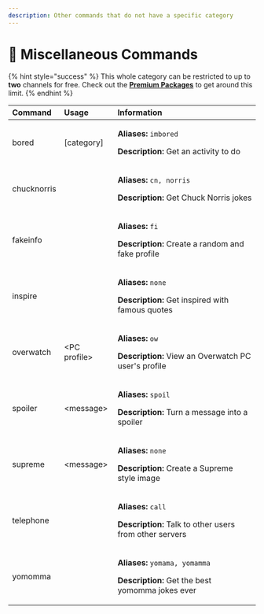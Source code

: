 ```yaml
---
description: Other commands that do not have a specific category
---
```


# 🎀 Miscellaneous Commands

{% hint style="success" %}
This whole category can be restricted to up to **two** channels for free. Check out the [**Premium Packages**](../info/premium.md) to get around this limit.
{% endhint %}

<table>
  <thead>
    <tr>
      <th style="text-align:left">Command</th>
      <th style="text-align:left">Usage</th>
      <th style="text-align:left">Information</th>
    </tr>
  </thead>
  <tbody>
    <tr>
      <td style="text-align:left">bored</td>
      <td style="text-align:left">[category]</td>
      <td style="text-align:left">
        <p><b>Aliases:</b>  <code>imbored</code>
        </p>
        <p><b>Description:</b> Get an activity to do</p>
      </td>
    </tr>
    <tr>
      <td style="text-align:left">chucknorris</td>
      <td style="text-align:left"></td>
      <td style="text-align:left">
        <p><b>Aliases:</b>  <code>cn, norris</code>
        </p>
        <p><b>Description:</b> Get Chuck Norris jokes</p>
      </td>
    </tr>
    <tr>
      <td style="text-align:left">fakeinfo</td>
      <td style="text-align:left"></td>
      <td style="text-align:left">
        <p><b>Aliases:</b>  <code>fi</code>
        </p>
        <p><b>Description:</b> Create a random and fake profile</p>
      </td>
    </tr>
    <tr>
      <td style="text-align:left">inspire</td>
      <td style="text-align:left"></td>
      <td style="text-align:left">
        <p><b>Aliases:</b>  <code>none</code>
        </p>
        <p><b>Description:</b> Get inspired with famous quotes</p>
      </td>
    </tr>
    <tr>
      <td style="text-align:left">overwatch</td>
      <td style="text-align:left">&lt;PC profile&gt;</td>
      <td style="text-align:left">
        <p><b>Aliases:</b>  <code>ow</code>
        </p>
        <p><b>Description:</b> View an Overwatch PC user&apos;s profile</p>
      </td>
    </tr>
    <tr>
      <td style="text-align:left">spoiler</td>
      <td style="text-align:left">&lt;message&gt;</td>
      <td style="text-align:left">
        <p><b>Aliases:</b>  <code>spoil</code>
        </p>
        <p><b>Description:</b> Turn a message into a spoiler</p>
      </td>
    </tr>
    <tr>
      <td style="text-align:left">supreme</td>
      <td style="text-align:left">&lt;message&gt;</td>
      <td style="text-align:left">
        <p><b>Aliases:</b>  <code>none</code>
        </p>
        <p><b>Description:</b> Create a Supreme style image</p>
      </td>
    </tr>
    <tr>
      <td style="text-align:left">telephone</td>
      <td style="text-align:left"></td>
      <td style="text-align:left">
        <p><b>Aliases:</b>  <code>call</code>
        </p>
        <p><b>Description:</b> Talk to other users from other servers</p>
      </td>
    </tr>
    <tr>
      <td style="text-align:left">yomomma</td>
      <td style="text-align:left"></td>
      <td style="text-align:left">
        <p><b>Aliases:</b>  <code>yomama, yomamma</code>
        </p>
        <p><b>Description:</b> Get the best yomomma jokes ever</p>
      </td>
    </tr>
  </tbody>
</table>

